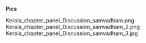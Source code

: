 **Pics**

Kerala_chapter_panel_Discussion_samvadham.png
Kerala_chapter_panel_Discussion_samvadham_2.png
Kerala_chapter_panel_Discussion_samvadham_3.jpg